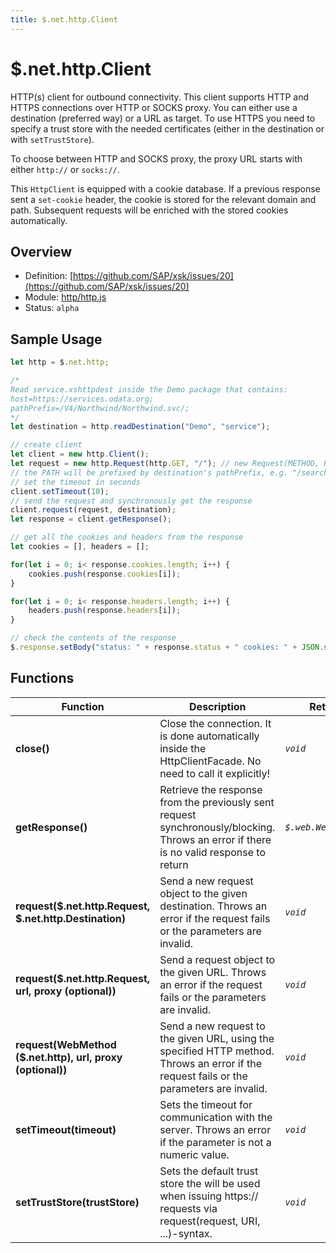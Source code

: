 ```yaml
---
title: $.net.http.Client
---
```


$.net.http.Client
===

HTTP(s) client for outbound connectivity. This client supports HTTP and HTTPS connections over HTTP or SOCKS proxy. You can either use a destination (preferred way) or a URL as target. To use HTTPS you need to specify a trust store with the needed certificates (either in the destination or with `setTrustStore`).

To choose between HTTP and SOCKS proxy, the proxy URL starts with either `http://` or `socks://`.

This `HttpClient` is equipped with a cookie database. If a previous response sent a `set-cookie` header, the cookie is stored for the relevant domain and path. Subsequent requests will be enriched with the stored cookies automatically.

## Overview

- Definition: [https://github.com/SAP/xsk/issues/20](https://github.com/SAP/xsk/issues/20)
- Module: [http/http.js](https://github.com/SAP/xsk/tree/main/modules/api/api-xsjs/src/main/resources/META-INF/dirigible/xsk/http/http.js)
- Status: `alpha`

## Sample Usage

```javascript
let http = $.net.http;

/*
Read service.xshttpdest inside the Demo package that contains:
host=https://services.odata.org;
pathPrefix=/V4/Northwind/Northwind.svc/;
*/
let destination = http.readDestination("Demo", "service");

// create client
let client = new http.Client();
let request = new http.Request(http.GET, "/"); // new Request(METHOD, PATH)
// the PATH will be prefixed by destination's pathPrefix, e.g. "/search?" on the request
// set the timeout in seconds
client.setTimeout(10);
// send the request and synchronously get the response
client.request(request, destination);
let response = client.getResponse();

// get all the cookies and headers from the response
let cookies = [], headers = [];

for(let i = 0; i< response.cookies.length; i++) {
    cookies.push(response.cookies[i]);
}

for(let i = 0; i< response.headers.length; i++) {
    headers.push(response.headers[i]);
}

// check the contents of the response
$.response.setBody("status: " + response.status + " cookies: " + JSON.stringify(cookies) + " headers: " + JSON.stringify(headers) + " body: " + response.body.asString());
```

## Functions

| Function                                                   | Description                                                                                                                               | Returns               |
|------------------------------------------------------------|-------------------------------------------------------------------------------------------------------------------------------------------|-----------------------|
| **close()**                                                | Close the connection. It is done automatically inside the HttpClientFacade. No need to call it explicitly!                                | _`void`_              |
| **getResponse()**                                          | Retrieve the response from the previously sent request synchronously/blocking. Throws an error if there is no valid response to return    | _`$.web.WebResponse`_ |
| **request($.net.http.Request, $.net.http.Destination)**    | Send a new request object to the given destination. Throws an error if the request fails or the parameters are invalid.                   | _`void`_              |
| **request($.net.http.Request, url, proxy (optional))**     | Send a request object to the given URL. Throws an error if the request fails or the parameters are invalid.                               | _`void`_              |
| **request(WebMethod ($.net.http), url, proxy (optional))** | Send a new request to the given URL, using the specified HTTP method. Throws an error if the request fails or the parameters are invalid. | _`void`_              |
| **setTimeout(timeout)**                                    | Sets the timeout for communication with the server. Throws an error if the parameter is not a numeric value.                              | _`void`_              |
| **setTrustStore(trustStore)**                              | Sets the default trust store the will be used when issuing https:// requests via request(request, URI, ...)-syntax.                       | _`void`_              |

